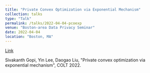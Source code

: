 ```yaml
---
title: "Private Convex Optimization via Exponential Mechanism"
collection: talks
type: "Talk"
permalink: /talks/2022-04-04-pcoexp
venue: "Boston-area Data Privacy Seminar"
date: 2022-04-04
location: "Boston, MA"
---
```


[Link](https://youtu.be/a-Dm9yMaEyU?si=IPb9DM2PEb1BWkXo)

Sivakanth Gopi, Yin Lee, Daogao Liu, &quot;Private convex optimization via exponential mechanism&quot;, COLT 2022.
